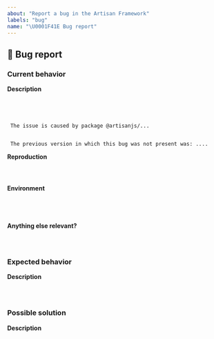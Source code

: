 ```yaml
---
about: "Report a bug in the Artisan Framework"
labels: "bug"
name: "\U0001F41E Bug report"
---
```

## 🐞 Bug report
<!-- 📖 Issues that don't have enough info and can't be reproduced will be closed. -->
<!-- 📖 You can read more about issue submission guidelines here: https://github.com/artisanjs/artisan/blob/master/CONTRIBUTING.md#-submitting-an-issue -->

### Current behavior
**Description**
<pre><code>
<!-- ✍️ A clear and concise description of the problem... -->

<!-- Can you pin-point one or more @artisanjs/* packages as the source of the bug? -->
<!-- ✍️ --> The issue is caused by package @artisanjs/...

<!-- Did this behavior use to work in the previous version? -->
<!-- ✍️ --> The previous version in which this bug was not present was: ....
</code></pre>

**Reproduction**
<pre><code>
<!-- ✍️ Please create and share minimal reproduction of the issue using REPL or GitHub repository -->
</code></pre>

**Environment**
<pre><code>
<!-- run `artisan version` and paste output below -->
<!-- ✍️ -->
</code></pre>

**Anything else relevant?**
<pre><code>
<!-- ✍️ Any other important information... -->
</code></pre>

### Expected behavior
**Description**
<pre><code>
<!-- ✍️ If you have an expected behavior, please describe it. -->
</code></pre>

### Possible solution
**Description**
<pre><code>
<!-- ✍️ If you have a possible solution, please describe it. -->
</code></pre>
